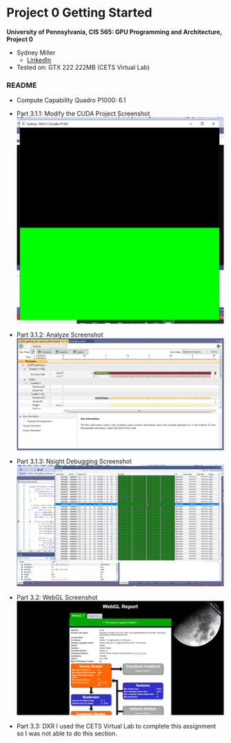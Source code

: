 Project 0 Getting Started
====================

**University of Pennsylvania, CIS 565: GPU Programming and Architecture, Project 0**

* Sydney Miller
  * [LinkedIn](https://www.linkedin.com/in/sydney-miller-upenn/)
* Tested on: GTX 222 222MB (CETS Virtual Lab)


### README
* Compute Capability
Quadro P1000: 6.1

* Part 3.1.1: Modify the CUDA Project Screenshot
![](images/3-1-1.PNG)

* Part 3.1.2: Analyze Screenshot
![](images/3-1-2.PNG)

* Part 3.1.3: Nsight Debugging Screenshot
![](images/3-1-3.PNG)

* Part 3.2: WebGL Screenshot
![](images/3-2.PNG)

* Part 3.3: DXR
I used the CETS Virtual Lab to complete this assignment so I was not able to do this section.

